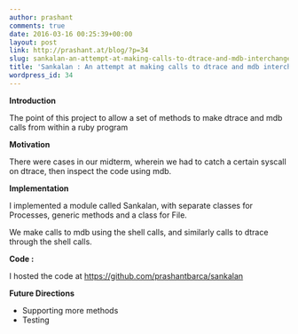 ```yaml
---
author: prashant
comments: true
date: 2016-03-16 00:25:39+00:00
layout: post
link: http://prashant.at/blog/?p=34
slug: sankalan-an-attempt-at-making-calls-to-dtrace-and-mdb-interchangeably
title: 'Sankalan : An attempt at making calls to dtrace and mdb interchangeably.'
wordpress_id: 34
---
```


**Introduction**

The point of this project to allow a set of methods to make dtrace and mdb calls from within a ruby program

**Motivation**

There were cases in our midterm, wherein we had to catch a certain syscall on dtrace, then inspect the code using mdb. 

**Implementation**

I implemented a module called Sankalan, with separate classes for Processes, generic methods and a class for File. 

We make calls to mdb using the shell calls, and similarly calls to dtrace through the shell calls.

**Code :**

I hosted the code at https://github.com/prashantbarca/sankalan

**Future Directions**

- Supporting more methods
- Testing
